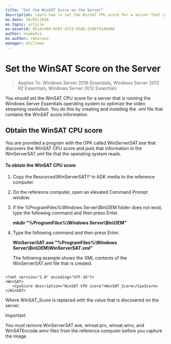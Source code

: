 ```yaml
---
title: "Set the WinSAT Score on the Server"
description: Learn how to set the WinSAT CPU score for a server that is running the Windows Server Essentials operating system to optimize the video streaming resolution.
ms.date: 10/03/2016
ms.topic: article
ms.assetid: 911dc494-0f8f-4723-93d6-2106f914b906
author: nnamuhcs
ms.author: roharwoo
manager: mtillman
---
```


# Set the WinSAT Score on the Server

>Applies To: Windows Server 2016 Essentials, Windows Server 2012 R2 Essentials, Windows Server 2012 Essentials

You should set the WinSAT CPU score for a server that is running the  Windows Server Essentials operating system to optimize the video streaming resolution. You do this by creating and installing the .xml file that contains the WinSAT score information.

## Obtain the WinSAT CPU score
 You are provided a program with the OPK called WinServerSAT.exe that discovers the WinSAT CPU score and puts that information in the WinServerSAT.xml file that the operating system reads.

#### To obtain the WinSAT CPU score

1. Copy the Resources\WinServerSAT\\* in ADK media to the reference computer.

2. On the reference computer, open an elevated Command Prompt window.

3. If the %ProgramFiles%\Windows Server\Bin\OEM folder does not exist, type the following command and then press Enter.

    **mkdir "%ProgramFiles%\Windows Server\Bin\OEM"**

4. Type the following command and then press Enter.

    **WinServerSAT.exe "%ProgramFiles%\Windows Server\Bin\OEM\WinServerSAT.xml"**

   The following example shows the XML contents of the WinServerSAT.xml file that is created.

```

<?xml version="1.0" encoding="UTF-16"?>
<WinSAT>
   <CpuScore description="WinSAT CPU score">WinSAT_Score</CpuScore>
</WinSAT>
```

 Where *WinSAT_Score* is replaced with the value that is discovered on the server.

> [!IMPORTANT]
>  You must remove WinServerSAT.exe, winsat.prx, winsat.wmv, and WinSATEncode.wmv files from the reference computer before you capture the image.
